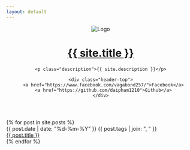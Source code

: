 ```yaml
---
layout: default
---
```


<div class="wrapper">
  <header>
    <div class="logo-wrapper">
      <img src="{{site.logo}}" alt="Logo" />
    </div>
    <h1 class="site-title">
      <a href="{{ site.base_url }}">{{ site.title }}</a>
    </h1>

    <p class="description">{{ site.description }}</p>
    
    <div class="header-top">
      <a href="https://www.facebook.com/vagabond257/">Facebook</a>
      <a href="https://github.com/daipham1210">Github</a>
    </div>
  </header>

  <section>
    <div class="main">
      {% for post in site.posts %}
        <div class="list-items">
          <span class="home-date-indicator">{{ post.date | date: "%d-%m-%Y" }}</span>
          {{ post.tags | join: ", " }}
          <br>
          <a href="{{ post.url }}">{{ post.title }}</a>
        </div>
      {% endfor %}
    </div>
  </section>
</div>